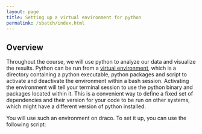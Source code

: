 ```yaml
---
layout: page
title: Setting up a virtual environment for python
permalink: /sbatch/index.html
---
```


## Overview

Throughout the course, we will use python to analyze our data and visualize the results. 
Python can be run from a [virtual environment](https://docs.python.org/3/library/venv.html),
which is a directory containing a python executable, python packages and script to activate
and deactivate the environment within a bash session. Activating the environment will tell
your terminal session to use the python binary and packages located within it. This is a
convenient way to define a fixed set of dependencies and their version for your code to be
run on other systems, which might have a different version of python installed.

You will use such an environment on draco. To set it up, you can use the following script:
```
